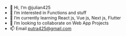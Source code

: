 - 👋 Hi, I’m @julian425
- 👀 I’m interested in Functions and stuff
- 🌱 I’m currently learning React js, Vue js, Next js, Flutter
- 💞️ I’m looking to collaborate on Web App Projects
- 📫 Email putra425@gmail.com

<!---
julian425/julian425 is a ✨ special ✨ repository because its `README.md` (this file) appears on your GitHub profile.
You can click the Preview link to take a look at your changes.
--->
